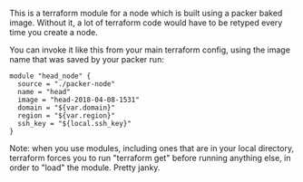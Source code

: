 This is a terraform module for a node which is built using a packer baked
image. Without it, a lot of terraform code would have to be retyped every time
you create a node.

You can invoke it like this from your main terraform config, using the image
name that was saved by your packer run:

    module "head_node" {
      source = "./packer-node"
      name = "head"
      image = "head-2018-04-08-1531"
      domain = "${var.domain}"
      region = "${var.region}"
      ssh_key = "${local.ssh_key}"
    }

Note: when you use modules, including ones that are in your local directory,
terraform forces you to run "terraform get" before running anything else, in
order to "load" the module. Pretty janky.
